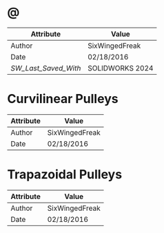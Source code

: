 # @
| Attribute | Value |
| ---  | ---     |
| Author | SixWingedFreak |
| Date | 02/18/2016 |
| _SW_Last_Saved_With_ | SOLIDWORKS 2024 |
# Curvilinear Pulleys
| Attribute | Value |
| ---  | ---     |
| Author | SixWingedFreak |
| Date | 02/18/2016 |
# Trapazoidal Pulleys
| Attribute | Value |
| ---  | ---     |
| Author | SixWingedFreak |
| Date | 02/18/2016 |

